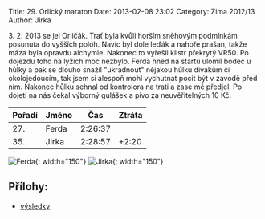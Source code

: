 Title: 29. Orlický maraton
Date: 2013-02-08 23:02
Category: Zima 2012/13
Author: Jirka

3\. 2. 2013 se jel Orličák. Trať byla kvůli horším sněhovým podmínkám posunuta do vyšších poloh. Navíc byl dole leďák a nahoře prašan, takže máza byla opravdu alchymie. Nakonec to vyřešil klistr překrytý VR50. Po dojezdu toho na lyžích moc nezbylo. Ferda hned na startu ulomil bodec u hůlky a pak se dlouho snažil "ukradnout" nějakou hůlku divákům či okolojedoucím, tak jsem si alespoň mohl vychutnat pocit být v závodě před ním. Nakonec hůlku sehnal od kontrolora na trati a zase mě předjel. Po dojetí na nás čekal výborný gulášek a pivo za neuvěřitelných 10 Kč.

| Pořadí | Jméno | Čas     | Ztráta |
|--------|-------|---------|--------|
| 27.    | Ferda | 2:26:37 |        |
| 35.    | Jirka | 2:28:57 | +2:20  |

![Ferda]({static}/static/zima-2012-13/orlicak-ferda.jpg){: width="150"} ![Jirka]({static}/static/zima-2012-13/orlicak-jirka.jpg){: width="150"}

Přílohy:
--------

- [výsledky]({static}/static/zima-2012-13/vys38cabs.pdf)

